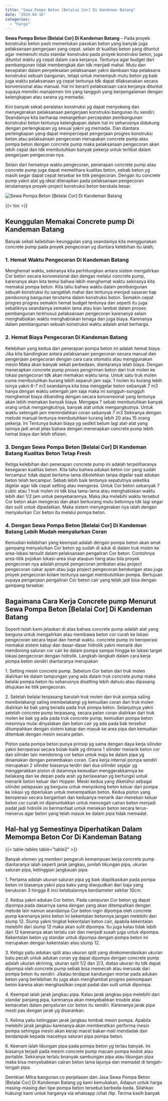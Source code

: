 ```yaml
---
title: "Sewa Pompa Beton [Belalai Cor] Di Kandeman Batang"
date: "2024-04-16"
categories: 
  - "harga"
---
```


**Sewa Pompa Beton \[Belalai Cor\] Di Kandeman Batang** – Pada proyek konstruksi beton pasti memerlukan pasokan beton yang banyak juga pelaksanaan pengerjaan yang cepat. selain dr kualitas beton yang dituntut agar memenuhi mutu standar konstruksi pada proyek konstruksi beton, juga dituntut waktu yg cepat dalam cara kerjanya. Tentunya agar budget dari pembangunan tidak membengkak dan tdk menjadi mahal. Mutu dan kecepatan dalam penyelesaian pelaksanaan yakni dambaan tiap pelaksana konstruksi sebuah bangunan, tetapi untuk menempuh mutu beton yg baik juga waktu pelaksanaan yg cepat tentunya tdk dapat dilaksanakan secara konvensional atau manual. Hal ini berarti pelaksanaan cara kerjanya dituntut supaya memiliki manajemen tim yang tangguh yang berpengalaman dengan kelengkapan atau sarana yg memadai.

Kini banyak sekali peralatan konstruksi yg dapat menyokong dan menyegerakan pelaksanaan pengerjaan konstruksi bangunan itu sendiri. Seandainya kita berharap menargetkan percepatan pembangunan konstruksi beton tentunya kelengkapan dalam hal ini seharusnya didukung dengan perlengkapan yg sesuai yakni yg memadai. Dan diantara perlengkapan yang dapat mempercepat pengerjaan progres konstruksi beton atau pelaksanaan pengecoran merupakan concrete pump atau pompa beton dengan concrete pump maka pelaksanaan pengecoran akan lebih cepat dan tdk membutuhkan banyak pekerja untuk terlibat dalam pengerjaan pengecoran nya.

Selain dari hematnya waktu pengecoran, penerapan concrete pump atau concrete pump juga dapat memelihara kualitas beton, sebab beton yg masih segar dapat cepat tersebar ke titik pengecoran. Dengan itu concrete pump yakni alat yg ideal diterapkan pada pelaksanaan pengecoran terutamanya proyek-project konstruksi beton berskala besar.

![Sewa Pompa Beton [Belalai Cor] Di Kandeman Batang](/images/sewa-concrete-pump-17.png)

{{< toc >}}

## Keunggulan Memakai Concrete pump Di Kandeman Batang

Banyak sekali kelebihan-keunggulan yang seandainya kita menggunakan concrete pump pada proyek pengecoran yg diantara kelebihan itu ialah;

### 1\. Hemat Waktu Pengecoran Di Kandeman Batang

Menghemat waktu, sekiranya kita perhitungkan antara sistem mengalirkan Cor beton secara konvensional dan dengan melalui concrete pump, karenanya akan kita temui bahwa lebih menghemat waktu sekiranya kita memakai pompa beton. Kita tahu bahwa waktu dalam pembangunan sebuah konstruksi itu sangatlah mahal dan tentunya menjadi sasaran tiap pemborong bangunan terutama dalam konstruksi beton. Semakin cepat progres progres semakin hemat budget tentunya dan seperti itu juga sebaliknya seandainya semakin lama atau kian lambat dalam proses pembangunan terkhusus pelaksanaan pengecoran karenanya selain menghabiskan waktu menghabiskan tenaga dan juga biaya. Karenanya dalam pembangunan sebuah konstruksi waktu adalah amat berharga.

### 2\. Hemat Biaya Pengecoran Di Kandeman Batang

Kelebihan yang kedua dari penerapan pompa beton ini adalah hemat biaya. Jika kita bandingkan antara pelaksanaan pengecoran secara manual dan pengerjaan pengecoran dengan cara cara otomatis atau menggunakan mesin Maka akan banyak sekali perbedaan, diantaranya ialah biaya. Dengan menerapkan concrete pump proses pengiriman beton dari truk molen ke lokasi pengecoran tdk akan memakan waktu lama. Untuk satu truk molen cuma membutuhkan kurang lebih separuh jam saja. 1 molen itu kurang lebih isinya yakni 6-7 m3 seandainya kita bisa menggelar beton sebanyak 7 m3 hanya dengan waktu setengah jam saja maka ini sungguh-sungguh menghemat biaya dibanding dengan secara konvensional yang tentunya akan lebih memakan banyak biaya. Mengapa ? sebab membutuhkan banyak orang untuk mengangkutnya, banyak alat untuk mengangkutnya. Untuk waktu setengah jam memindahkan coran sebanyak 7 m3 Sekiranya dengan metode manual tentunya membutuhkan kurang lebih 20 atau 15 orang pekerja. Ini Tentunya bukan biaya yg sedikit belum lagi alat-alat yang lainnya jadi amat jelas bahwa dengan menerapkan concrete pump lebih hemat biaya dan lebih efisien.

### 3\. Dengan Sewa Pompa Beton \[Belalai Cor\] Di Kandeman Batang Kualitas Beton Tetap Fresh

Ketiga kelebihan dari penerapan concrete pump ini adalah terpeliharanya kesegaran kualitas beton. Kita tahu bahwa adukan beton cor yang sudah tercampur tidak dapat berlama-lama dibolehkan tanpa digelar saat adukan beton telah tercampur. Sebab lebih baik tentunya sepatutnya seketika digelar agar tdk cepat setting atau mengeras. Untuk Cor beton sebanyak 7 cubic atau 1 truk molen ini tdk bisa lama-lama atau menghabiskan waktu lebih dari 1/2 jam untuk penyebarannya. Maka jika melebihi waktu tersebut Cor beton akan mengeras dan akan berkurang mutu betonnya tdk lagi segar dan sulit untuk dipadatkan. Maka sistem menyegerakan nya ialah dengan menyalurkan Cor beton itu melalui pompa beton.

### 4\. Dengan Sewa Pompa Beton \[Belalai Cor\] Di Kandeman Batang Lebih Mudah menyalurkan Coran

Kemudian kelebihan yang keempat adalah dengan pompa beton akan amat gampang menyalurkan Cor beton yg sudah di aduk di dalam truk molen ke area-lokasi tersulit dalam pelaksanaan pengaliran Cor beton. Contohnya area-titik pojokan lokasi-area slup ataupun tiang atau bila proyek pengecoran nya adalah proyek pengecoran jembatan atau project pengecoran cakar ayam atau juga project pengecoran bendungan atau juga proyek pengecoran kolam tentunya sangat membutuhkan pompa. Bertujuan supaya pengerjaan pengaliran Cor beton cair yang telah jadi bisa dengan gampang tersebar.

## Bagaimana Cara Kerja Concrete pump Menurut Sewa Pompa Beton \[Belalai Cor\] Di Kandeman Batang

Seperti telah kami jelaskan di atas bahwa concrete pump adalah alat yang berguna untuk mengalirkan atau membawa beton cor curah ke lokasi pengecoran secara tepat dan hemat waktu. concrete pump ini beroperasi memakai sistem katup dan dasar-dasar hidrolik yakni menarik dan mendorong saluran cor cair ke dalam pompa sampai hingga ke lokasi target lokasi pengecoran dengan hidrolik. Langkah-langkah dalam cara kerja pompa beton sendiri diantaranya merupakan

1\. Setting mesin concrete pump. Sebelum Cor beton dari truk molen dialirkan ke dalam tampungan yang ada dalam truk concrete pump maka belalai pompa beton itu seharusnya disetting lebih dahulu atau dipasang ditujukan ke titik pengecoran.

2\. Setelah belalai terpasang barulah truk molen dan truk pompa saling membelakangi saling membelakangi yg kemudian coran dari truk molen dialirkan ke bak yang berada pada truk pompa beton. Selanjutnya yakni setelah concrete pump terpasang, secara pelan coran dialirkan dari truk molen ke bak yg ada pada truk concrete pump, kemudian pompa beton mesinnya mulai dinyalakan dan beton cair yg ada pada bak tersebut ditumpahkan dengan sistem katup dan masuk ke area pipa dan kemudian ditembak dengan mesin secara pelan.

Piston pada pompa beton punya prinsip yg sama dengan daya kerja silinder yakni beroperasi secara bolak-balik yg dimana 1 silinder menarik beton cor dan silinder lain mendorong cor beton untuk maju ke dalam pipa yg dinamakan dengan penembakan coran. Cara kerja internal pompa sendiri merupakan 2 silinder biasanya terdiri dari dua silinder sejajar yg menggerakkan piston di dalamnya kemudian menggerakkannya ke belakang dan ke depan pada arah yg berlawanan yg berfungsi untuk menarik beton keluar dari Hopper. Meski kedua yang diketahui sebagai silinder pelepasan yg berguna untuk menyokong beton keluar dari pompa ke lokasi yg diperlukan untuk menempatkan beton. Kedua piston yang beroperasi secara bergantian dan keduanya menarik dan menekan keluar beton cor curah ini diperuntukkan untuk mencegah cairan beton menjadi padat jadi hidrolik ini bermanfaat untuk menekan beton secara terus-menerus agar beton yang telah masuk ke dalam pipa tidak memadat.

## Hal-hal yg Semestinya Diperhatikan Dalam Memompa Beton Cor Di Kandeman Batang

{{< table-tables table="table2" >}}

Banyak elemen yg memberi pengaruh kemampuan kerja concrete pump diantaranya ialah seperti jarak jangkau, jumlah tikungan pipa, ukuran saluran pipa, ketinggian jangkauan pipa.

1\. Pertama adalah ukuran saluran pipa yg baik diaplikasikan pada pompa beton ini biasanya yakni pipa kaku yang diwujudkan dari baja yang berukuran 3 hingga 8 inci ketebalannya berdiameter sekitar 10cm.

2\. Kedua yakni adukan Cor beton. Pada campuran Cor beton yg dapat dipompa pada dasarnya sama dengan yang akan ditempatkan dengan metode lain namun seandainya Cor beton ingin dipompa oleh concrete pump karenanya jenis beton ini kekentalan betonnya jangan melebihi dari slump 12. Slump yakni tingkat kekentalan beton cair, apabila kekentalan melebihi dari slump 12 maka akan sulit dipompa. Itu juga kalau tidak lebih dari 12 karenanya akan terlalu cair dan menjadi susah juga untuk dipompa. Kekentalan beton yg standar untuk dipompa dengan pompa beton ini merupakan dengan kekentalan atau slump 12.

3\. Ketiga yaitu adukan split atau ukuran split yang direkomendasikan ukuran batu pecah untuk adukan coran yg dapat dipompa dengan concrete pump adalah ukuran skrining, ukuran split 1/2 dan 2/3, diatas ukuran itu tdk dapat dipompa oleh concrete pump sebab bisa memecah atau merusak dari pompa beton itu sendiri. Jikalau terdapat kandungan mortar pada adukan beton yang berlebihan itu juga akan menghambat progres pemompaan beton karena akan menghasilkan cepat padat dan sulit untuk dipompa.

4\. Keempat ialah jarak jangkau pipa. Kalau jarak jangkau pipa melebihi dari standar panjang pipa, karenanya akan menyebabkan trouble atau kemacetan dalam penyaluran cor beton itu sendiri. Karenanya jarak pipa mesti pas dengan jarak yg disarankan.

5\. Kelima yaitu ketinggian jarak jangkau tembak mesin pompa. Apabila melebihi jarak jangkau karenanya akan memberatkan performa mesin pompa sehingga mesin akan kerap macet bakan mati mendadak dan berdampak kepada macetnya saluran pipa pompa beton.

6\. Keenam ialah tikungan pipa pada pompa beton yg terlau banyak. Ini biasanya terjadi pada mesim concrete pump macam pompa kodok atau portable. Sekiranya terlalu bnanyak sambungan pipa atau tikungan pipa maka bisa menyebabkan cairan beton lama lajunya dan memadat di tengah-tengah pipa.

Demikian Mitra bangunan.co penjelasan dari Jasa Sewa Pompa Beton \[Belalai Cor\] Di Kandeman Batang yg kami kemukakan, Adapun untuk harga masing-masing dari tipe pompa beton tersebut berbeda-beda. Silahkan hubungi kami untuk harganya via whatsapp /chat /tlp. Terima kasih banyak
